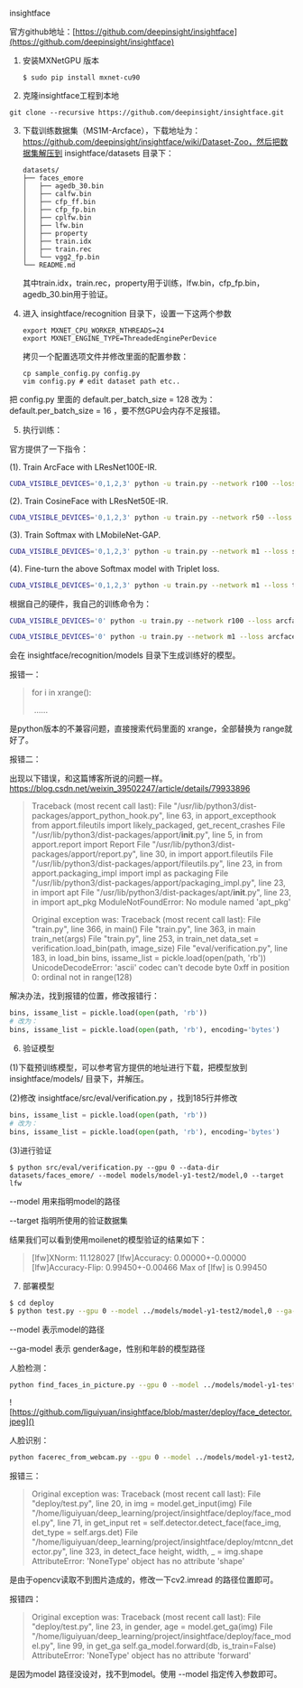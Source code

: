





insightface

官方github地址：[https://github.com/deepinsight/insightface](https://github.com/deepinsight/insightface)

1. 安装MXNetGPU 版本

   ```shell
   $ sudo pip install mxnet-cu90
   ```

   

2. 克隆insightface工程到本地

```shell
git clone --recursive https://github.com/deepinsight/insightface.git
```



3. 下载训练数据集（MS1M-Arcface），下载地址为：https://github.com/deepinsight/insightface/wiki/Dataset-Zoo，然后把数据集解压到 insightface/datasets 目录下：

   ```
   datasets/
   ├── faces_emore
   │   ├── agedb_30.bin
   │   ├── calfw.bin
   │   ├── cfp_ff.bin
   │   ├── cfp_fp.bin
   │   ├── cplfw.bin
   │   ├── lfw.bin
   │   ├── property
   │   ├── train.idx
   │   ├── train.rec
   │   └── vgg2_fp.bin
   └── README.md
   ```

   其中train.idx，train.rec，property用于训练，lfw.bin，cfp_fp.bin，agedb_30.bin用于验证。



4. 进入 insightface/recognition 目录下，设置一下这两个参数

   ```shell
   export MXNET_CPU_WORKER_NTHREADS=24
   export MXNET_ENGINE_TYPE=ThreadedEnginePerDevice
   ```

   拷贝一个配置选项文件并修改里面的配置参数：

   ```shell
   cp sample_config.py config.py
   vim config.py # edit dataset path etc..
   ```

把 config.py 里面的 default.per_batch_size = 128 改为：default.per_batch_size = 16 ，要不然GPU会内存不足报错。





5. 执行训练：

官方提供了一下指令：

(1). Train ArcFace with LResNet100E-IR.

```bash
CUDA_VISIBLE_DEVICES='0,1,2,3' python -u train.py --network r100 --loss arcface --dataset emore
```

(2). Train CosineFace with LResNet50E-IR.

```bash
CUDA_VISIBLE_DEVICES='0,1,2,3' python -u train.py --network r50 --loss cosface --dataset emore
```

(3). Train Softmax with LMobileNet-GAP.

```bash
CUDA_VISIBLE_DEVICES='0,1,2,3' python -u train.py --network m1 --loss softmax --dataset emore
```

(4). Fine-turn the above Softmax model with Triplet loss.

```bash
CUDA_VISIBLE_DEVICES='0,1,2,3' python -u train.py --network m1 --loss triplet --lr 0.005 --pretrained ./models/m1-softmax-emore,1
```



根据自己的硬件，我自己的训练命令为：

```bash
CUDA_VISIBLE_DEVICES='0' python -u train.py --network r100 --loss arcface --dataset emore
```

```bash
CUDA_VISIBLE_DEVICES='0' python -u train.py --network m1 --loss arcface --dataset emore
```

会在 insightface/recognition/models 目录下生成训练好的模型。

报错一：

> for i in xrange():
>
> ​	......

是python版本的不兼容问题，直接搜索代码里面的 xrange，全部替换为 range就好了。



报错二：

出现以下错误，和这篇博客所说的问题一样。https://blog.csdn.net/weixin_39502247/article/details/79933896

> Traceback (most recent call last):
>   File "/usr/lib/python3/dist-packages/apport_python_hook.py", line 63, in apport_excepthook
>     from apport.fileutils import likely_packaged, get_recent_crashes
>   File "/usr/lib/python3/dist-packages/apport/__init__.py", line 5, in <module>
>     from apport.report import Report
>   File "/usr/lib/python3/dist-packages/apport/report.py", line 30, in <module>
>     import apport.fileutils
>   File "/usr/lib/python3/dist-packages/apport/fileutils.py", line 23, in <module>
>     from apport.packaging_impl import impl as packaging
>   File "/usr/lib/python3/dist-packages/apport/packaging_impl.py", line 23, in <module>
>     import apt
>   File "/usr/lib/python3/dist-packages/apt/__init__.py", line 23, in <module>
>     import apt_pkg
> ModuleNotFoundError: No module named 'apt_pkg'
>
> Original exception was:
> Traceback (most recent call last):
>   File "train.py", line 366, in <module>
>     main()
>   File "train.py", line 363, in main
>     train_net(args)
>   File "train.py", line 253, in train_net
>     data_set = verification.load_bin(path, image_size)
>   File "eval/verification.py", line 183, in load_bin
>     bins, issame_list = pickle.load(open(path, 'rb'))
> UnicodeDecodeError: 'ascii' codec can't decode byte 0xff in position 0: ordinal not in range(128)

解决办法，找到报错的位置，修改报错行：

```python
bins, issame_list = pickle.load(open(path, 'rb'))
# 改为：
bins, issame_list = pickle.load(open(path, 'rb'), encoding='bytes')
```



6. 验证模型

(1)下载预训练模型，可以参考官方提供的地址进行下载，把模型放到 insightface/models/ 目录下，并解压。

(2)修改 insightface/src/eval/verification.py ，找到185行并修改

```python
bins, issame_list = pickle.load(open(path, 'rb'))
# 改为：
bins, issame_list = pickle.load(open(path, 'rb'), encoding='bytes')
```

(3)进行验证

```shell
$ python src/eval/verification.py --gpu 0 --data-dir datasets/faces_emore/ --model models/model-y1-test2/model,0 --target lfw
```

--model 用来指明model的路径

--target 指明所使用的验证数据集

结果我们可以看到使用moilenet的模型验证的结果如下：

> [lfw]XNorm: 11.128027
> [lfw]Accuracy: 0.00000+-0.00000
> [lfw]Accuracy-Flip: 0.99450+-0.00466
> Max of [lfw] is 0.99450



7. 部署模型

```bash
$ cd deploy
$ python test.py --gpu 0 --model ../models/model-y1-test2/model,0 --ga-model ../gender-age/model/model,0
```

--model  表示model的路径

--ga-model  表示 gender&age，性别和年龄的模型路径



人脸检测：

```bash
python find_faces_in_picture.py --gpu 0 --model ../models/model-y1-test2/model,0 --ga-model ../gender-age/model/model,0
```

![https://github.com/liguiyuan/insightface/blob/master/deploy/face_detector.jpeg]()



人脸识别：

```bash
python facerec_from_webcam.py --gpu 0 --model ../models/model-y1-test2/model,0 --ga-model ../gender-age/model/model,0
```



报错三：

> Original exception was:
> Traceback (most recent call last):
>   File "deploy/test.py", line 20, in <module>
>     img = model.get_input(img)
>   File "/home/liguiyuan/deep_learning/project/insightface/deploy/face_model.py", line 71, in get_input
>     ret = self.detector.detect_face(face_img, det_type = self.args.det)
>   File "/home/liguiyuan/deep_learning/project/insightface/deploy/mtcnn_detector.py", line 323, in detect_face
>     height, width, _ = img.shape
> AttributeError: 'NoneType' object has no attribute 'shape'

是由于opencv读取不到图片造成的，修改一下cv2.imread 的路径位置即可。



报错四：

> Original exception was:
> Traceback (most recent call last):
> File "deploy/test.py", line 23, in <module>
>  gender, age = model.get_ga(img)
> File "/home/liguiyuan/deep_learning/project/insightface/deploy/face_model.py", line 99, in get_ga
>  self.ga_model.forward(db, is_train=False)
> AttributeError: 'NoneType' object has no attribute 'forward'

是因为model 路径没设对，找不到model。使用 --model 指定传入参数即可。




